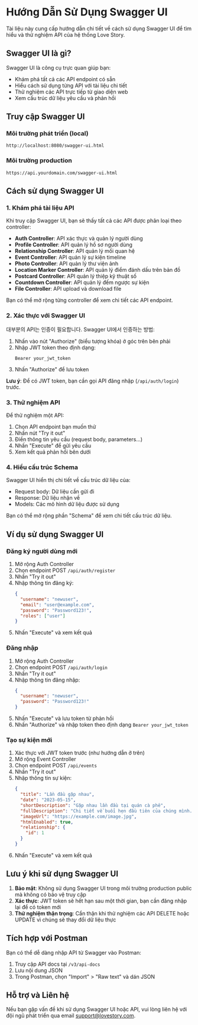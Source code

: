 # Hướng Dẫn Sử Dụng Swagger UI

Tài liệu này cung cấp hướng dẫn chi tiết về cách sử dụng Swagger UI để tìm hiểu và thử nghiệm API của hệ thống Love Story.

## Swagger UI là gì?

Swagger UI là công cụ trực quan giúp bạn:
- Khám phá tất cả các API endpoint có sẵn
- Hiểu cách sử dụng từng API với tài liệu chi tiết
- Thử nghiệm các API trực tiếp từ giao diện web
- Xem cấu trúc dữ liệu yêu cầu và phản hồi

## Truy cập Swagger UI

### Môi trường phát triển (local)
```
http://localhost:8080/swagger-ui.html
```

### Môi trường production
```
https://api.yourdomain.com/swagger-ui.html
```

## Cách sử dụng Swagger UI

### 1. Khám phá tài liệu API

Khi truy cập Swagger UI, bạn sẽ thấy tất cả các API được phân loại theo controller:

- **Auth Controller**: API xác thực và quản lý người dùng
- **Profile Controller**: API quản lý hồ sơ người dùng
- **Relationship Controller**: API quản lý mối quan hệ
- **Event Controller**: API quản lý sự kiện timeline
- **Photo Controller**: API quản lý thư viện ảnh
- **Location Marker Controller**: API quản lý điểm đánh dấu trên bản đồ
- **Postcard Controller**: API quản lý thiệp kỹ thuật số
- **Countdown Controller**: API quản lý đếm ngược sự kiện
- **File Controller**: API upload và download file

Bạn có thể mở rộng từng controller để xem chi tiết các API endpoint.

### 2. Xác thực với Swagger UI

대부분의 API는 인증이 필요합니다. Swagger UI에서 인증하는 방법:

1. Nhấn vào nút "Authorize" (biểu tượng khóa) ở góc trên bên phải
2. Nhập JWT token theo định dạng:
   ```
   Bearer your_jwt_token
   ```
3. Nhấn "Authorize" để lưu token

**Lưu ý**: Để có JWT token, bạn cần gọi API đăng nhập (`/api/auth/login`) trước.

### 3. Thử nghiệm API

Để thử nghiệm một API:

1. Chọn API endpoint bạn muốn thử
2. Nhấn nút "Try it out"
3. Điền thông tin yêu cầu (request body, parameters...)
4. Nhấn "Execute" để gửi yêu cầu
5. Xem kết quả phản hồi bên dưới

### 4. Hiểu cấu trúc Schema

Swagger UI hiển thị chi tiết về cấu trúc dữ liệu của:
- Request body: Dữ liệu cần gửi đi
- Response: Dữ liệu nhận về
- Models: Các mô hình dữ liệu được sử dụng

Bạn có thể mở rộng phần "Schema" để xem chi tiết cấu trúc dữ liệu.

## Ví dụ sử dụng Swagger UI

### Đăng ký người dùng mới

1. Mở rộng Auth Controller
2. Chọn endpoint POST `/api/auth/register`
3. Nhấn "Try it out"
4. Nhập thông tin đăng ký:
   ```json
   {
     "username": "newuser",
     "email": "user@example.com",
     "password": "Password123!",
     "roles": ["user"]
   }
   ```
5. Nhấn "Execute" và xem kết quả

### Đăng nhập

1. Mở rộng Auth Controller
2. Chọn endpoint POST `/api/auth/login`
3. Nhấn "Try it out"
4. Nhập thông tin đăng nhập:
   ```json
   {
     "username": "newuser",
     "password": "Password123!"
   }
   ```
5. Nhấn "Execute" và lưu token từ phản hồi
6. Nhấn "Authorize" và nhập token theo định dạng `Bearer your_jwt_token`

### Tạo sự kiện mới

1. Xác thực với JWT token trước (như hướng dẫn ở trên)
2. Mở rộng Event Controller
3. Chọn endpoint POST `/api/events`
4. Nhấn "Try it out"
5. Nhập thông tin sự kiện:
   ```json
   {
     "title": "Lần đầu gặp nhau",
     "date": "2023-05-15",
     "shortDescription": "Gặp nhau lần đầu tại quán cà phê",
     "fullDescription": "Chi tiết về buổi hẹn đầu tiên của chúng mình...",
     "imageUrl": "https://example.com/image.jpg",
     "htmlEnabled": true,
     "relationship": {
       "id": 1
     }
   }
   ```
6. Nhấn "Execute" và xem kết quả

## Lưu ý khi sử dụng Swagger UI

1. **Bảo mật**: Không sử dụng Swagger UI trong môi trường production public mà không có bảo vệ truy cập
2. **Xác thực**: JWT token sẽ hết hạn sau một thời gian, bạn cần đăng nhập lại để có token mới
3. **Thử nghiệm thận trọng**: Cẩn thận khi thử nghiệm các API DELETE hoặc UPDATE vì chúng sẽ thay đổi dữ liệu thực

## Tích hợp với Postman

Bạn có thể dễ dàng nhập API từ Swagger vào Postman:

1. Truy cập API docs tại `/v3/api-docs`
2. Lưu nội dung JSON
3. Trong Postman, chọn "Import" > "Raw text" và dán JSON

## Hỗ trợ và Liên hệ

Nếu bạn gặp vấn đề khi sử dụng Swagger UI hoặc API, vui lòng liên hệ với đội ngũ phát triển qua email support@lovestory.com.